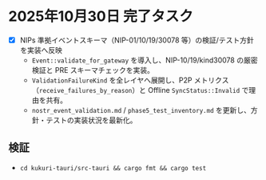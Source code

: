 # 2025年10月30日 完了タスク

- [x] NIPs 準拠イベントスキーマ（NIP-01/10/19/30078 等）の検証/テスト方針を実装へ反映  
  - `Event::validate_for_gateway` を導入し、NIP-10/19/kind30078 の厳密検証と PRE スキーマチェックを実装。  
  - `ValidationFailureKind` を全レイヤへ展開し、P2P メトリクス（`receive_failures_by_reason`）と Offline `SyncStatus::Invalid` で理由を共有。  
  - `nostr_event_validation.md` / `phase5_test_inventory.md` を更新し、方針・テストの実装状況を最新化。

## 検証
- `cd kukuri-tauri/src-tauri && cargo fmt && cargo test`
